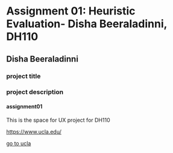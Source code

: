 # Assignment 01: Heuristic Evaluation- Disha Beeraladinni, DH110

## Disha Beeraladinni

### project title

### project description

#### assignment01

This is the space for UX project for DH110

https://www.ucla.edu/

[go to ucla](https://www.ucla.edu/)

